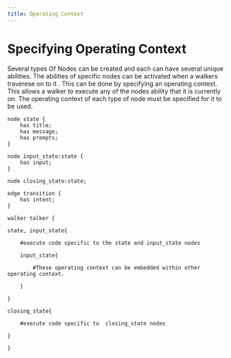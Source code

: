 ```yaml
---
title: Operating Context
---
```

# Specifying Operating Context

Several types Of  Nodes can be created and each can  have several unique abilities. The abilities of specific nodes can be activated when a walkers traverese on to it . This can be done by specifying an operating context. This allows a walker to execute any of the nodes ability that it is currently on. The operating context of each type of node must be specified for it to be used.

```jac
node state {
    has title;
    has message;
    has prompts;
}

node input_state:state {
    has input;
}

node closing_state:state;

edge transition {
    has intent;
}

walker talker {

state, input_state{

    #execute code specific to the state and input_state nodes

    input_state{

        #These operating context can be embedded within other operating context.

    }

}

closing_state{

    #execute code specific to  closing_state nodes

}

}

```